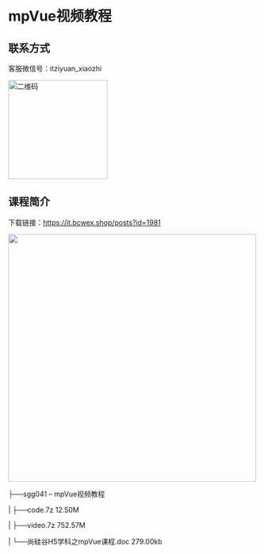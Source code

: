 # mpVue视频教程

## 联系方式

客服微信号：itziyuan_xiaozhi

<img src="https://ziyuanyun.oss-cn-guangzhou.aliyuncs.com/common/20240614073449/666b82192834a.jpg" width="200" height="200" alt="二维码">

## 课程简介

下载链接：https://it.bcwex.shop/posts?id=1981

<img src="https://ziyuanyun.oss-cn-guangzhou.aliyuncs.com/yun/20240515183619/6644902391f4c.jpg" width="500" alt="">

  ├──sgg041 &#8211; mpVue视频教程

 | ├──code.7z 12.50M

 | ├──video.7z 752.57M

 | └──尚硅谷H5学科之mpVue课程.doc 279.00kb

  